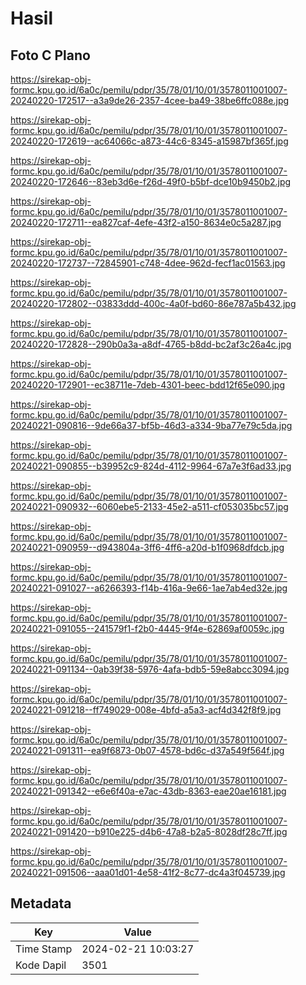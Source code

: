 # Hasil

## Foto C Plano

https://sirekap-obj-formc.kpu.go.id/6a0c/pemilu/pdpr/35/78/01/10/01/3578011001007-20240220-172517--a3a9de26-2357-4cee-ba49-38be6ffc088e.jpg

https://sirekap-obj-formc.kpu.go.id/6a0c/pemilu/pdpr/35/78/01/10/01/3578011001007-20240220-172619--ac64066c-a873-44c6-8345-a15987bf365f.jpg

https://sirekap-obj-formc.kpu.go.id/6a0c/pemilu/pdpr/35/78/01/10/01/3578011001007-20240220-172646--83eb3d6e-f26d-49f0-b5bf-dce10b9450b2.jpg

https://sirekap-obj-formc.kpu.go.id/6a0c/pemilu/pdpr/35/78/01/10/01/3578011001007-20240220-172711--ea827caf-4efe-43f2-a150-8634e0c5a287.jpg

https://sirekap-obj-formc.kpu.go.id/6a0c/pemilu/pdpr/35/78/01/10/01/3578011001007-20240220-172737--72845901-c748-4dee-962d-fecf1ac01563.jpg

https://sirekap-obj-formc.kpu.go.id/6a0c/pemilu/pdpr/35/78/01/10/01/3578011001007-20240220-172802--03833ddd-400c-4a0f-bd60-86e787a5b432.jpg

https://sirekap-obj-formc.kpu.go.id/6a0c/pemilu/pdpr/35/78/01/10/01/3578011001007-20240220-172828--290b0a3a-a8df-4765-b8dd-bc2af3c26a4c.jpg

https://sirekap-obj-formc.kpu.go.id/6a0c/pemilu/pdpr/35/78/01/10/01/3578011001007-20240220-172901--ec38711e-7deb-4301-beec-bdd12f65e090.jpg

https://sirekap-obj-formc.kpu.go.id/6a0c/pemilu/pdpr/35/78/01/10/01/3578011001007-20240221-090816--9de66a37-bf5b-46d3-a334-9ba77e79c5da.jpg

https://sirekap-obj-formc.kpu.go.id/6a0c/pemilu/pdpr/35/78/01/10/01/3578011001007-20240221-090855--b39952c9-824d-4112-9964-67a7e3f6ad33.jpg

https://sirekap-obj-formc.kpu.go.id/6a0c/pemilu/pdpr/35/78/01/10/01/3578011001007-20240221-090932--6060ebe5-2133-45e2-a511-cf053035bc57.jpg

https://sirekap-obj-formc.kpu.go.id/6a0c/pemilu/pdpr/35/78/01/10/01/3578011001007-20240221-090959--d943804a-3ff6-4ff6-a20d-b1f0968dfdcb.jpg

https://sirekap-obj-formc.kpu.go.id/6a0c/pemilu/pdpr/35/78/01/10/01/3578011001007-20240221-091027--a6266393-f14b-416a-9e66-1ae7ab4ed32e.jpg

https://sirekap-obj-formc.kpu.go.id/6a0c/pemilu/pdpr/35/78/01/10/01/3578011001007-20240221-091055--241579f1-f2b0-4445-9f4e-62869af0059c.jpg

https://sirekap-obj-formc.kpu.go.id/6a0c/pemilu/pdpr/35/78/01/10/01/3578011001007-20240221-091134--0ab39f38-5976-4afa-bdb5-59e8abcc3094.jpg

https://sirekap-obj-formc.kpu.go.id/6a0c/pemilu/pdpr/35/78/01/10/01/3578011001007-20240221-091218--ff749029-008e-4bfd-a5a3-acf4d342f8f9.jpg

https://sirekap-obj-formc.kpu.go.id/6a0c/pemilu/pdpr/35/78/01/10/01/3578011001007-20240221-091311--ea9f6873-0b07-4578-bd6c-d37a549f564f.jpg

https://sirekap-obj-formc.kpu.go.id/6a0c/pemilu/pdpr/35/78/01/10/01/3578011001007-20240221-091342--e6e6f40a-e7ac-43db-8363-eae20ae16181.jpg

https://sirekap-obj-formc.kpu.go.id/6a0c/pemilu/pdpr/35/78/01/10/01/3578011001007-20240221-091420--b910e225-d4b6-47a8-b2a5-8028df28c7ff.jpg

https://sirekap-obj-formc.kpu.go.id/6a0c/pemilu/pdpr/35/78/01/10/01/3578011001007-20240221-091506--aaa01d01-4e58-41f2-8c77-dc4a3f045739.jpg


## Metadata

| Key        | Value               |
| ---------- | ------------------- |
| Time Stamp | 2024-02-21 10:03:27 |
| Kode Dapil | 3501                |



